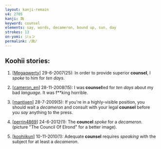 ```yaml
---
layout: kanji-remain
v4: 2705
kanji: 詢
keyword: counsel
elements: say, words, decameron, bound up, sun, day
strokes: 13
on-yomi: ジュン
permalink: /詢/
---
```


## Koohii stories: 

1) [<a href="http://kanji.koohii.com/profile/Megaqwerty">Megaqwerty</a>] 29-6-2007(25): In order to provide superior<strong> counsel</strong>, I <em>spoke</em> to him for <em>ten days</em>.

2) [<a href="http://kanji.koohii.com/profile/cameron_en">cameron_en</a>] 28-11-2008(15): I was<strong> counsel</strong>led for <em>ten days</em> about my bad <em>language</em>. It was f**king horrible.

3) [<a href="http://kanji.koohii.com/profile/mantixen">mantixen</a>] 28-7-2009(5): If you&#039;re in a highly-visible position, you should wait a <em>decameron</em> and consult with your legal<strong> counsel</strong> before you <em>say</em> anything to the press.

4) [<a href="http://kanji.koohii.com/profile/perrin4869">perrin4869</a>] 24-6-2012(1): The <strong>councel</strong> <em>spoke</em> for a <em>decameron</em>. (picture &quot;The Council Of Elrond&quot; for a better image).

5) [<a href="http://kanji.koohii.com/profile/koohiikun">koohiikun</a>] 10-11-2010(1): Adequate<strong> counsel</strong> requires <em>speaking</em> with the subject for at least a <em>decameron</em>.

